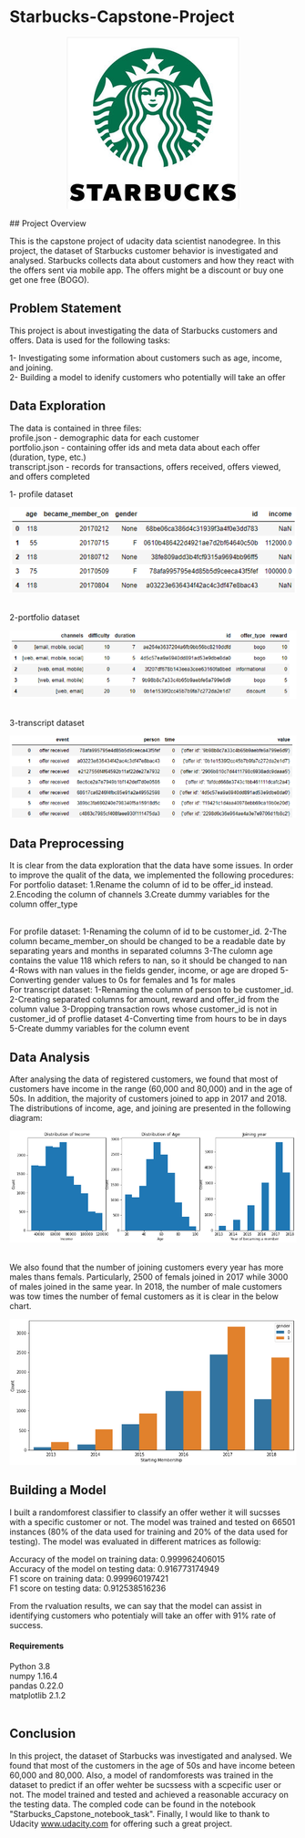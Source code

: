# Starbucks-Capstone-Project
<p align="center">
  <img  src="images/header.png">
</p>
## Project Overview

This is the capstone project of udacity data scientist nanodegree. In this project, the dataset of Starbucks customer behavior is investigated and analysed. Starbucks collects data about customers and how they react with the offers sent via mobile app. The offers might be a discount or buy one get one free (BOGO).

## Problem Statement
This project is about investigating the data of Starbucks customers and offers. Data is used for the following tasks:

1- Investigating some information about customers such as age, income, and joining.  <br>
2- Building a model to idenify customers who potentially will take an offer

## Data Exploration
The data is contained in three files: <br>
profile.json - demographic data for each customer <br>
portfolio.json - containing offer ids and meta data about each offer (duration, type, etc.) <br>
transcript.json - records for transactions, offers received, offers viewed, and offers completed <br>


1- profile dataset
<p align="center">
  <img  src="images/profile.png">
</p>
<br>
2-portfolio dataset
<p align="center">
  <img  src="images/portfolio_dataset.png"> 
</p>

<br>
3-transcript dataset
<p align="center">
  <img  src="images/transcript.png"> 
</p>

## Data Preprocessing
It is clear from the data exploration that the data have some issues. In order to improve the qualit of the data, we implemented the following procedures:
<br>
For portfolio dataset:
1.Rename the column of id to be offer_id instead.
2.Encoding the column of channels
3.Create dummy variables for the column offer_type

<br>
For profile dataset:
1-Renaming the column of id to be customer_id.
2-The column became_member_on should be changed to be a readable date by separating years and months in separated columns
3-The culomn age contains the value 118 which refers to nan, so it should be changed to nan
4-Rows with nan values in the fields gender, income, or age are droped
5-Converting gender values to 0s for females and 1s for males

<br>
For transcript dataset:
1-Renaming the column of person to be customer_id.
2-Creating separated columns for amount, reward and offer_id from the column value
3-Dropping transaction rows whose customer_id is not in customer_id of proflie dataset
4-Converting time from hours to be in days
5-Create dummy variables for the column event

<br>


## Data Analysis
After analysing the data of registered customers, we found that most of customers have income in the range (60,000 and 80,000) and in the age of 50s. In addition, the majority of customers joined to app in 2017 and 2018. The distributions of income, age, and joining are presented in the following diagram:

<p align="center">
  <img  src="images/analysis1.png"> 
</p>
<br>
We also found that the number of joining customers every year has more males thans femals. Particularly, 2500 of femals joined in 2017 while 3000 of males joined in the same year. In 2018, the number of male customers was tow times the number of femal customers as it is clear in the below chart. 
<p align="center">
  <img  src="images/analysis2.png"> 
</p>

## Building a Model
I built a randomforest classifier to classify an offer wether it will sucsses with a specific customer or not. The model was trained and tested on 66501 instances (80% of the data used for training and 20% of the data used for testing). The model was evaluated in different matrices as followig:

Accuracy of the model on training data:  0.999962406015  <br>
Accuracy of the model on testing data:  0.916773174949
<br>
F1 score on training data:  0.999960197421   <br>
F1 score on testing data:  0.912538516236

From the rvaluation results, we can say that the model can assist in identifying customers who potentialy will take an offer with 91% rate of success.

#### Requirements
Python 3.8 <br>
numpy 1.16.4 <br>
pandas 0.22.0 <br>
matplotlib 2.1.2 <br>
<br>

## Conclusion
In this project, the dataset of Starbucks was investigated and analysed. We found that most of the customers in the age of 50s and have income beteen 60,000 and 80,000. Also, a model of randomforests was trained in the dataset to predict if an offer wehter be sucssess with a scpecific user or not. The model trained and tested and achieved a reasonable accuracy on the testing data. The compled code can be found in the notebook "Starbucks_Capstone_notebook_task". Finally, I would like to thank to Udacity www.udacity.com for offering such a great project.

